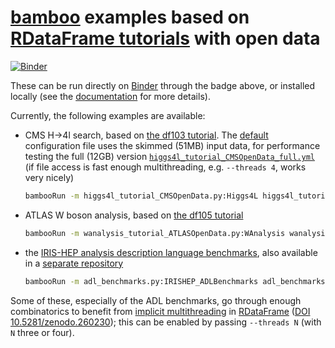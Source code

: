 # [bamboo](https://gitlab.cern.ch/cp3-cms/bamboo) examples based on [RDataFrame tutorials](https://root.cern/doc/master/group__tutorial__dataframe.html) with open data

[![Binder](https://mybinder.org/badge_logo.svg)](https://mybinder.org/v2/gh/pieterdavid/bamboo-docker/master?urlpath=git-pull%3Frepo%3Dhttps%253A%252F%252Fgithub.com%252Fpieterdavid%252Fbamboo-opendata-examples%26urlpath%3Dlab%252Ftree%252Fbamboo-opendata-examples%252Fhiggs4l_tutorial_CMSOpenData.py%26branch%3Dmaster)

These can be run directly on [Binder](https://mybinder.readthedocs.io/en/latest/) through the badge above, or installed locally (see the [documentation](https://cp3.irmp.ucl.ac.be/~pdavid/bamboo/install.html) for more details).

Currently, the following examples are available:

- CMS H->4l search, based on [the df103 tutorial](https://root.cern/doc/master/df103__NanoAODHiggsAnalysis_8C.html).
  The [default](higgs4l_tutorial_CMSOpenData.yml) configuration file uses the skimmed (51MB) input data,
  for performance testing the full (12GB) version
  [`higgs4l_tutorial_CMSOpenData_full.yml`](higgs4l_tutorial_CMSOpenData_full.yml)
  (if file access is fast enough multithreading, e.g. ``--threads 4``, works very nicely)
  ```sh
  bambooRun -m higgs4l_tutorial_CMSOpenData.py:Higgs4L higgs4l_tutorial_CMSOpenData.yml -o test_out/df103
  ```
- ATLAS W boson analysis, based on [the df105 tutorial](https://root.cern/doc/master/df105__WBosonAnalysis_8py.html)
  ```sh
  bambooRun -m wanalysis_tutorial_ATLASOpenData.py:WAnalysis wanalysis_tutorial_ATLASOpenData.yml -o test_out/df105
  ```
- the [IRIS-HEP analysis description language benchmarks](https://github.com/iris-hep/adl-benchmarks-index), also available in a [separate repository](https://github.com/pieterdavid/bamboo-adl-benchmarks)
  ```sh
  bambooRun -m adl_benchmarks.py:IRISHEP_ADLBenchmarks adl_benchmarks.yml -o test_out/adl_benchmarks
  ```

Some of these, especially of the ADL benchmarks, go through enough combinatorics to benefit from [implicit multithreading](https://doi.org/10.1088/1742-6596/898/7/072022) in [RDataFrame](https://root.cern/doc/master/classROOT_1_1RDataFrame.html) ([DOI 10.5281/zenodo.260230](https://doi.org/10.5281/zenodo.260230)); this can be enabled by passing `--threads N` (with `N` three or four).

